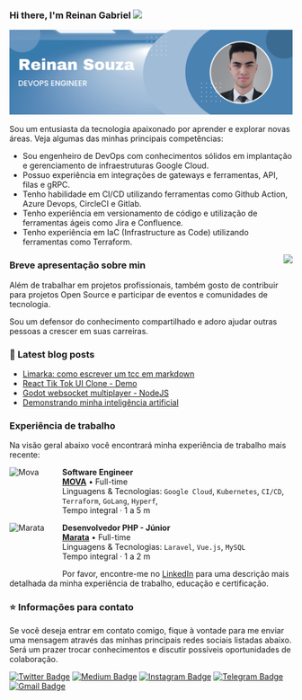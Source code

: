 ### Hi there, I'm Reinan Gabriel <img src="https://media.giphy.com/media/hvRJCLFzcasrR4ia7z/giphy.gif" width="2%">

<img src="./assets/img/header-image.png" alt="banner that says Monica Powell - software engineer, content creator and community organizer alongside a cartoon illustration of Monica">

Sou um entusiasta da tecnologia apaixonado por aprender e explorar novas áreas. Veja algumas das minhas principais competências:

- Sou engenheiro de DevOps com conhecimentos sólidos em implantação e gerenciamento de infraestruturas Google Cloud.
- Possuo experiência em integrações de gateways e ferramentas, API, filas e gRPC.
- Tenho habilidade em CI/CD utilizando ferramentas como Github Action, Azure Devops, CircleCI e Gitlab.
- Tenho experiência em versionamento de código e utilização de ferramentas ágeis como Jira e Confluence.
- Tenho experiência em IaC (Infrastructure as Code) utilizando ferramentas como Terraform.


<img align='right' src="https://github-readme-stats.vercel.app/api?username=reinanhs&show_icons=true&title_color=4A82B1&text_color=386488&icon_color=4a82b1&bg_color=a1bcd7&cache_seconds=2300">

### Breve apresentação sobre min

<p>

Além de trabalhar em projetos profissionais, também gosto de contribuir para projetos Open Source e participar de eventos e comunidades de tecnologia. 
<br>

Sou um defensor do conhecimento compartilhado e adoro ajudar outras pessoas a crescer em suas carreiras.

</p>

### 📝 Latest blog posts

- [Limarka: como escrever um tcc em markdown](https://youtu.be/zuw0Fo1la2U)
- [React Tik Tok UI Clone - Demo](https://youtu.be/T0G-G76UNdw)
- [Godot websocket multiplayer - NodeJS](https://youtu.be/USYVrXiCgSI)
- [Demonstrando minha inteligência artificial](https://youtu.be/UoSQYAwSWT4)

### Experiência de trabalho

Na visão geral abaixo você encontrará minha experiência de trabalho mais recente:

[<img align="left" height="94px" width="94px" alt="Mova" src="https://ciclick.com.br/wp-content/uploads/2022/05/14.-Emprestimo-Emergencial-Mova-3.png"/>](https://www.spacex.com/)

**Software Engineer** \
[**MOVA**](https://mova.vc/) • Full-time \
Linguagens & Tecnologias: `Google Cloud`, `Kubernetes`, `CI/CD`, `Terraform`, `GoLang`, `Hyperf`,\
Tempo integral · 1 a 5 m
<br/>

[<img align="left" height="94px" width="94px" alt="Marata" src="https://marata.com.br/wp-content/uploads/2022/04/avatar-marata-2022.png"/>](https://rocketseat.com.br/)

**Desenvolvedor PHP - Júnior** \
[**Marata**](https://marata.com.br/) • Full-time \
Linguagens & Tecnologias: `Laravel`, `Vue.js`, `MySQL`\
Tempo integral · 1 a 2 m
<br/>

Por favor, encontre-me no [LinkedIn](https://www.linkedin.com/in/reinanhs/) para uma descrição mais detalhada da minha experiência de trabalho, educação e certificação.

### ⭐ Informações para contato

Se você deseja entrar em contato comigo, fique à vontade para me enviar uma mensagem através das minhas principais redes sociais listadas abaixo. Será um prazer trocar conhecimentos e discutir possíveis oportunidades de colaboração.

<div align="left">

[![Twitter Badge](https://img.shields.io/badge/twitter-%231DA1F2.svg?&style=for-the-badge&logo=twitter&logoColor=white)](https://twitter.com/ReinanGabriel9)
[![Medium Badge](https://img.shields.io/badge/medium-%2312100E.svg?&style=for-the-badge&logo=medium&logoColor=white)](https://medium.com/@reinanhs)
[![Instagram Badge](https://img.shields.io/badge/instagram-%23E4405F.svg?&style=for-the-badge&logo=instagram&logoColor=white)](https://www.instagram.com/reinanhs)
[![Telegram Badge](https://img.shields.io/badge/telegram-1ca0f1?style=for-the-badge&logo=telegram&logoColor=white)](https://t.me/reinanhs)
[![Gmail Badge](https://img.shields.io/badge/gmail-c14438?style=for-the-badge&logo=gmail&logoColor=white)](mailto:reinangabriel1520@gmail.com)

</div>